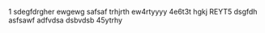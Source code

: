 1
sdegfdrgher
ewgewg
safsaf
trhjrth
ew4rtyyyy
4e6t3t
hgkj
REYT5
dsgfdh
asfsawf
adfvdsa
dsbvdsb
45ytrhy
